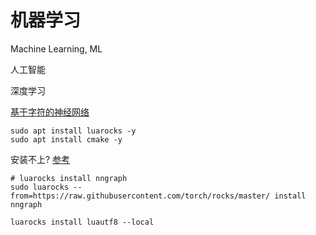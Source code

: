 # 机器学习

Machine Learning, ML

人工智能

深度学习

[基于字符的神经网络](https://github.com/yoonkim/lstm-char-cnn)

```
sudo apt install luarocks -y
sudo apt install cmake -y
```

安装不上? [参考](https://github.com/torch/nngraph/issues/52)
```
# luarocks install nngraph 
sudo luarocks --from=https://raw.githubusercontent.com/torch/rocks/master/ install nngraph
```
```
luarocks install luautf8 --local
```